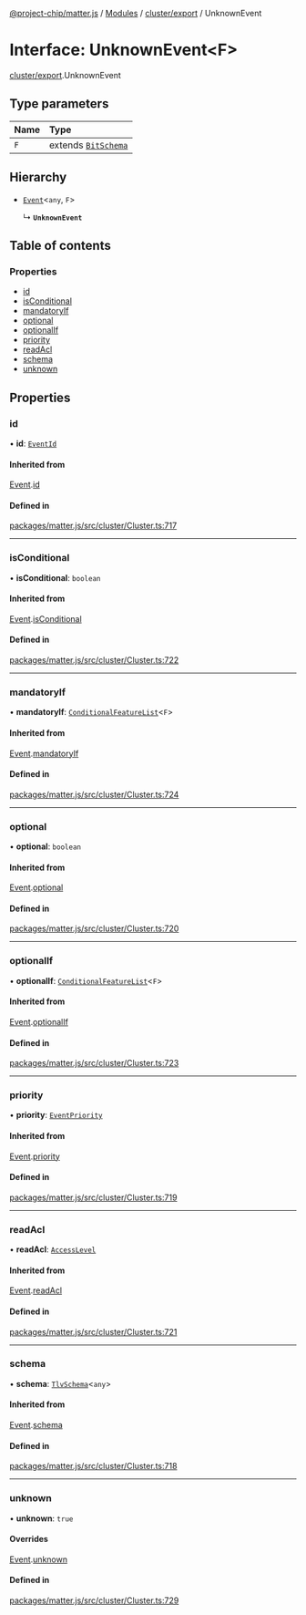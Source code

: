 [@project-chip/matter.js](../README.md) / [Modules](../modules.md) / [cluster/export](../modules/cluster_export.md) / UnknownEvent

# Interface: UnknownEvent\<F\>

[cluster/export](../modules/cluster_export.md).UnknownEvent

## Type parameters

| Name | Type |
| :------ | :------ |
| `F` | extends [`BitSchema`](../modules/schema_export.md#bitschema) |

## Hierarchy

- [`Event`](cluster_export.Event.md)\<`any`, `F`\>

  ↳ **`UnknownEvent`**

## Table of contents

### Properties

- [id](cluster_export.UnknownEvent.md#id)
- [isConditional](cluster_export.UnknownEvent.md#isconditional)
- [mandatoryIf](cluster_export.UnknownEvent.md#mandatoryif)
- [optional](cluster_export.UnknownEvent.md#optional)
- [optionalIf](cluster_export.UnknownEvent.md#optionalif)
- [priority](cluster_export.UnknownEvent.md#priority)
- [readAcl](cluster_export.UnknownEvent.md#readacl)
- [schema](cluster_export.UnknownEvent.md#schema)
- [unknown](cluster_export.UnknownEvent.md#unknown)

## Properties

### id

• **id**: [`EventId`](../modules/datatype_export.md#eventid)

#### Inherited from

[Event](cluster_export.Event.md).[id](cluster_export.Event.md#id)

#### Defined in

[packages/matter.js/src/cluster/Cluster.ts:717](https://github.com/project-chip/matter.js/blob/0c058ae17fdba4c0b89b8b13c309011d51782299/packages/matter.js/src/cluster/Cluster.ts#L717)

___

### isConditional

• **isConditional**: `boolean`

#### Inherited from

[Event](cluster_export.Event.md).[isConditional](cluster_export.Event.md#isconditional)

#### Defined in

[packages/matter.js/src/cluster/Cluster.ts:722](https://github.com/project-chip/matter.js/blob/0c058ae17fdba4c0b89b8b13c309011d51782299/packages/matter.js/src/cluster/Cluster.ts#L722)

___

### mandatoryIf

• **mandatoryIf**: [`ConditionalFeatureList`](../modules/cluster_export.md#conditionalfeaturelist)\<`F`\>

#### Inherited from

[Event](cluster_export.Event.md).[mandatoryIf](cluster_export.Event.md#mandatoryif)

#### Defined in

[packages/matter.js/src/cluster/Cluster.ts:724](https://github.com/project-chip/matter.js/blob/0c058ae17fdba4c0b89b8b13c309011d51782299/packages/matter.js/src/cluster/Cluster.ts#L724)

___

### optional

• **optional**: `boolean`

#### Inherited from

[Event](cluster_export.Event.md).[optional](cluster_export.Event.md#optional)

#### Defined in

[packages/matter.js/src/cluster/Cluster.ts:720](https://github.com/project-chip/matter.js/blob/0c058ae17fdba4c0b89b8b13c309011d51782299/packages/matter.js/src/cluster/Cluster.ts#L720)

___

### optionalIf

• **optionalIf**: [`ConditionalFeatureList`](../modules/cluster_export.md#conditionalfeaturelist)\<`F`\>

#### Inherited from

[Event](cluster_export.Event.md).[optionalIf](cluster_export.Event.md#optionalif)

#### Defined in

[packages/matter.js/src/cluster/Cluster.ts:723](https://github.com/project-chip/matter.js/blob/0c058ae17fdba4c0b89b8b13c309011d51782299/packages/matter.js/src/cluster/Cluster.ts#L723)

___

### priority

• **priority**: [`EventPriority`](../enums/cluster_export.EventPriority.md)

#### Inherited from

[Event](cluster_export.Event.md).[priority](cluster_export.Event.md#priority)

#### Defined in

[packages/matter.js/src/cluster/Cluster.ts:719](https://github.com/project-chip/matter.js/blob/0c058ae17fdba4c0b89b8b13c309011d51782299/packages/matter.js/src/cluster/Cluster.ts#L719)

___

### readAcl

• **readAcl**: [`AccessLevel`](../enums/cluster_export.AccessLevel.md)

#### Inherited from

[Event](cluster_export.Event.md).[readAcl](cluster_export.Event.md#readacl)

#### Defined in

[packages/matter.js/src/cluster/Cluster.ts:721](https://github.com/project-chip/matter.js/blob/0c058ae17fdba4c0b89b8b13c309011d51782299/packages/matter.js/src/cluster/Cluster.ts#L721)

___

### schema

• **schema**: [`TlvSchema`](../classes/tlv_export.TlvSchema.md)\<`any`\>

#### Inherited from

[Event](cluster_export.Event.md).[schema](cluster_export.Event.md#schema)

#### Defined in

[packages/matter.js/src/cluster/Cluster.ts:718](https://github.com/project-chip/matter.js/blob/0c058ae17fdba4c0b89b8b13c309011d51782299/packages/matter.js/src/cluster/Cluster.ts#L718)

___

### unknown

• **unknown**: ``true``

#### Overrides

[Event](cluster_export.Event.md).[unknown](cluster_export.Event.md#unknown)

#### Defined in

[packages/matter.js/src/cluster/Cluster.ts:729](https://github.com/project-chip/matter.js/blob/0c058ae17fdba4c0b89b8b13c309011d51782299/packages/matter.js/src/cluster/Cluster.ts#L729)
